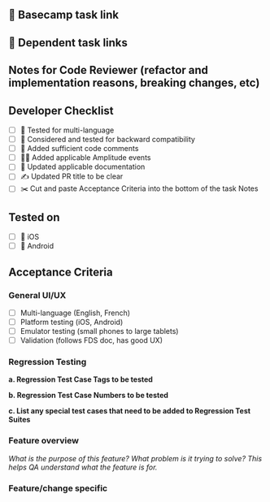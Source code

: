 ## 🔗 Basecamp task link


## 🔗 Dependent task links


## Notes for Code Reviewer (refactor and implementation reasons, breaking changes, etc)


## Developer Checklist
- [ ] 🧪 Tested for multi-language
- [ ] 🔁 Considered and tested for backward compatibility
- [ ] 💬 Added sufficient code comments
- [ ] 🧑‍💻 Added applicable Amplitude events
- [ ] 📃 Updated applicable documentation
- [ ] ✍ Updated PR title to be clear
- [ ] ✂️ Cut and paste Acceptance Criteria into the bottom of the task Notes

## Tested on
- [ ] 🍏 iOS
- [ ] 🤖 Android

## Acceptance Criteria

### General UI/UX
- [ ] Multi-language (English, French)
- [ ] Platform testing (iOS, Android)
- [ ] Emulator testing (small phones to large tablets)
- [ ] Validation (follows FDS doc, has good UX)

### Regression Testing
**a. Regression Test Case Tags to be tested**

**b. Regression Test Case Numbers to be tested**

**c. List any special test cases that need to be added to Regression Test Suites**

### Feature overview
*What is the purpose of this feature? What problem is it trying to solve? This helps QA understand what the feature is for.*

### Feature/change specific

